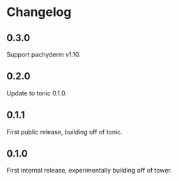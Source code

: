# Changelog

## 0.3.0

Support pachyderm v1.10.

## 0.2.0

Update to tonic 0.1.0.

## 0.1.1

First public release, building off of tonic.

## 0.1.0

First internal release, experimentally building off of tower.

